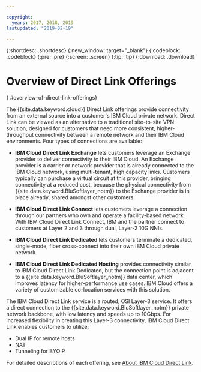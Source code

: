 ```yaml
---

copyright:
  years: 2017, 2018, 2019
lastupdated: "2019-02-19"

---
```


{:shortdesc: .shortdesc}
{:new_window: target="_blank"}
{:codeblock: .codeblock}
{:pre: .pre}
{:screen: .screen}
{:tip: .tip}
{:download: .download}

# Overview of Direct Link Offerings
{ #overview-of-direct-link-offerings}

The {{site.data.keyword.cloud}} Direct Link offerings provide connectivity from an external source into a customer's IBM Cloud private network. Direct Link can be viewed as an alternative to a traditional site-to-site VPN solution, designed for customers that need more consistent, higher-throughput connectivity between a remote network and their IBM Cloud environments. Four types of connections are available:
 
 * **IBM Cloud Direct Link Exchange** lets customers leverage an Exchange provider to deliver connectivity to their IBM Cloud. An Exchange provider is a carrier or network provider that is already connected to the IBM Cloud network, using multi-tenant, high capacity links. Customers typically can purchase a virtual circuit at this provider, bringing connectivity at a reduced cost, because the physical connectivity from {{site.data.keyword.BluSoftlayer_notm}} to the Exchange provider is in place already, shared amongst other customers.
 
 * **IBM Cloud Direct Link Connect** lets customers leverage a connection through our partners who own and operate a facility-based network. With IBM Cloud Direct Link Connect, IBM and the partner connect to customers at Layer 2 and 3 through dual, Layer-2 10G NNIs.
 
 * **IBM Cloud Direct Link Dedicated** lets customers terminate a dedicated, single-mode, fiber cross-connect into their own IBM Cloud private network.
 
 * **IBM Cloud Direct Link Dedicated Hosting** provides connectivity similar to IBM Cloud Direct Link Dedicated, but the connection point is adjacent to a {{site.data.keyword.BluSoftlayer_notm}} data center, which improves latency for higher-performance use cases. IBM Cloud offers a variety of customizable co-location services with this solution.
  
The IBM Cloud Direct Link service is a routed, OSI Layer-3 service. It offers a direct connection to the {{site.data.keyword.BluSoftlayer_notm}} private network backbone, with low latency and speeds up to 10Gbps.
For increased flexibility in creating this Layer-3 connectivity, IBM Cloud Direct Link enables customers to utilize:
 * Dual IP for remote hosts
 * NAT
 * Tunneling for BYOIP
 
 For detailed descriptions of each offering, see [About IBM Cloud Direct Link](/docs/infrastructure/direct-link?topic=direct-link-about-ibm-cloud-direct-link).
